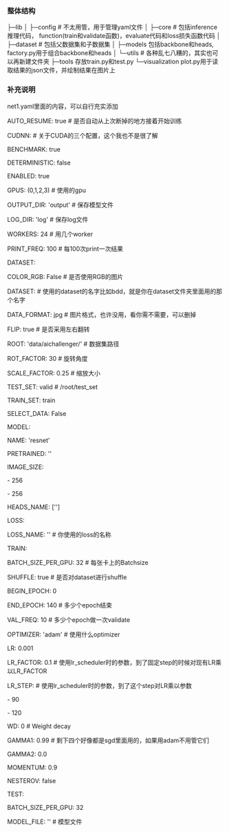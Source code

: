 ### 整体结构

├─lib
│  ├─config	# 不太用管，用于管理yaml文件
│  ├─core	  # 包括inference 推理代码， function(train和validate函数)，evaluate代码和loss损失函数代码
│  ├─dataset # 包括父数据集和子数据集
│  ├─models 包括backbone和heads, factory.py用于组合backbone和heads
│  └─utils	# 各种乱七八糟的，其实也可以再新建文件夹
├─tools  存放train.py和test.py 
└─visualization	plot.py用于读取结果的json文件，并绘制结果在图片上



### 补充说明

net1.yaml里面的内容，可以自行充实添加

AUTO_RESUME: true # 是否自动从上次断掉的地方接着开始训练

CUDNN:      # 关于CUDA的三个配置，这个我也不是很了解

 BENCHMARK: true

 DETERMINISTIC: false

 ENABLED: true

GPUS: (0,1,2,3)  # 使用的gpu

OUTPUT_DIR: 'output' # 保存模型文件

LOG_DIR: 'log' # 保存log文件

WORKERS: 24   # 用几个worker

PRINT_FREQ: 100  # 每100次print一次结果



DATASET:

 COLOR_RGB: False  # 是否使用RGB的图片

 DATASET:      # 使用的dataset的名字比如bdd，就是你在dataset文件夹里面用的那个名字

 DATA_FORMAT: jpg  # 图片格式，也许没用，看你需不需要，可以删掉

 FLIP: true     # 是否采用左右翻转

 ROOT: 'data/aichallenger/'  # 数据集路径

 ROT_FACTOR: 30   # 旋转角度

 SCALE_FACTOR: 0.25 # 缩放大小

 TEST_SET: valid   # /root/test_set

 TRAIN_SET: train

 SELECT_DATA: False

MODEL:

 NAME: 'resnet'

 PRETRAINED: ''

 IMAGE_SIZE:

 \- 256

 \- 256

 HEADS_NAME: ['']

LOSS:

 LOSS_NAME: ''  # 你使用的loss的名称

TRAIN:

 BATCH_SIZE_PER_GPU: 32   # 每张卡上的Batchsize

 SHUFFLE: true        # 是否对dataset进行shuffle

 BEGIN_EPOCH: 0

 END_EPOCH: 140       # 多少个epoch结束

 VAL_FREQ: 10        # 多少个epoch做一次validate

 OPTIMIZER: 'adam'      # 使用什么optimizer

 LR: 0.001

 LR_FACTOR: 0.1       # 使用lr_scheduler时的参数，到了固定step的时候对现有LR乘以LR_FACTOR

 LR_STEP:          # 使用lr_scheduler时的参数，到了这个step对LR乘以参数

 \- 90

 \- 120

 WD: 0      # Weight decay

 GAMMA1: 0.99  # 剩下四个好像都是sgd里面用的，如果用adam不用管它们

 GAMMA2: 0.0

 MOMENTUM: 0.9

 NESTEROV: false

TEST:

 BATCH_SIZE_PER_GPU: 32

 MODEL_FILE: ''   # 模型文件